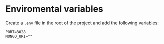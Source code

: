 # Enviromental variables

Create a `.env` file in the root of the project and add the following variables:

```.env
PORT=3028
MONGO_URI=""
```
